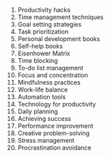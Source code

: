 1. Productivity hacks
2. Time management techniques
3. Goal setting strategies
4. Task prioritization
5. Personal development books
6. Self-help books
7. Eisenhower Matrix
8. Time blocking
9. To-do list management
10. Focus and concentration
11. Mindfulness practices
12. Work-life balance
13. Automation tools
14. Technology for productivity
15. Daily planning
16. Achieving success
17. Performance improvement
18. Creative problem-solving
19. Stress management
20. Procrastination avoidance
